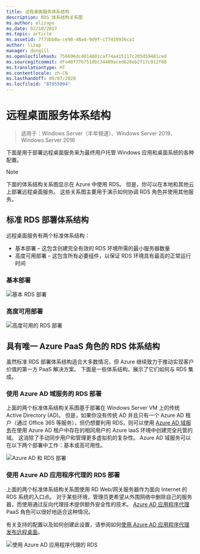 ```yaml
---
title: 远程桌面服务体系结构
description: RDS 体系结构关系图
ms.author: elizapo
ms.date: 02/10/2017
ms.topic: article
ms.assetid: 7f73bb0a-ce98-48a4-9d9f-cf7438936ca1
author: lizap
manager: dongill
ms.openlocfilehash: 756696dc4014801caf74a415117c205d59481ced
ms.sourcegitcommit: dfa48f77b751dbc34409aced628eb2f17c912f08
ms.translationtype: HT
ms.contentlocale: zh-CN
ms.lasthandoff: 08/07/2020
ms.locfileid: "87955094"
---
```

# <a name="remote-desktop-services-architecture"></a>远程桌面服务体系结构

>适用于：Windows Server（半年频道）、Windows Server 2019、Windows Server 2016

下面是用于部署远程桌面服务来为最终用户托管 Windows 应用和桌面系统的各种配置。

>[!NOTE]
> 下面的体系结构关系图显示在 Azure 中使用 RDS。 但是，你可以在本地和其他云上部署远程桌面服务。 这些关系图主要用于演示如何协调 RDS 角色并使用其他服务。

## <a name="standard-rds-deployment-architectures"></a>标准 RDS 部署体系结构

远程桌面服务有两个标准体系结构：
-    基本部署 – 这包含创建完全有效的 RDS 环境所需的最小服务器数量
-    高度可用部署 – 这包含所有必要组件，以保证 RDS 环境具有最高的正常运行时间

### <a name="basic-deployment"></a>基本部署

![基本 RDS 部署](./media/basic-rds.png)

### <a name="highly-available-deployment"></a>高度可用部署

![高度可用的 RDS 部署](./media/ha-rds.png)

## <a name="rds-architectures-with-unique-azure-paas-roles"></a>具有唯一 Azure PaaS 角色的 RDS 体系结构

虽然标准 RDS 部署体系结构适合大多数情况，但 Azure 继续致力于推动实现客户价值的第一方 PaaS 解决方案。 下面是一些体系结构，展示了它们如何与 RDS 集成。

### <a name="rds-deployment-with-azure-ad-domain-services"></a>使用 Azure AD 域服务的 RDS 部署

上面的两个标准体系结构关系图基于部署在 Windows Server VM 上的传统 Active Directory (AD)。 但是，如果你没有传统 AD 并且只有一个 Azure AD 租户（通过 Office 365 等服务），但仍想要利用 RDS，则可以使用 [Azure AD 域服务](/azure/active-directory-domain-services/active-directory-ds-overview)在使用 Azure AD 租户中存在的相同用户的 Azure IaaS 环境中创建完全托管的域。 这消除了手动同步用户和管理更多虚拟机的复杂性。 Azure AD 域服务可以在以下两个部署中工作：基本或高可用性。

![Azure AD 和 RDS 部署](./media/aadds-rds.png)

### <a name="rds-deployment-with-azure-ad-application-proxy"></a>使用 Azure AD 应用程序代理的 RDS 部署

上面的两个标准体系结构关系图使用 RD Web/网关服务器作为面向 Internet 的 RDS 系统的入口点。 对于某些环境，管理员更希望从外围网络中删除自己的服务器，而使用通过反向代理技术提供额外安全性的技术。 [Azure AD 应用程序代理](/azure/active-directory/active-directory-application-proxy-get-started) PaaS 角色可以很好地适合这种情况。

有关支持的配置以及如何创建此设置，请参阅如何[使用 Azure AD 应用程序代理发布远程桌面](/azure/active-directory/application-proxy-publish-remote-desktop)。

![使用 Azure AD 应用程序代理的 RDS](./media/aadappproxy-rds.png)
